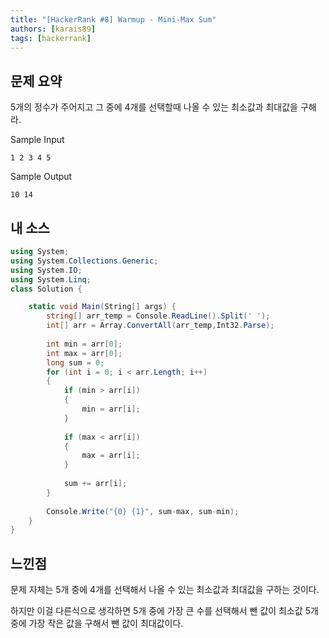 ```yaml
---
title: "[HackerRank #8] Warmup - Mini-Max Sum"
authors: [karais89]
tags: [hackerrank]
---
```


## 문제 요약

5개의 정수가 주어지고 그 중에 4개를 선택할때 나올 수 있는 최소값과 최대값을 구해라.

Sample Input
```
1 2 3 4 5
```

Sample Output
```
10 14
```


## 내 소스

```csharp
using System;
using System.Collections.Generic;
using System.IO;
using System.Linq;
class Solution {

    static void Main(String[] args) {
        string[] arr_temp = Console.ReadLine().Split(' ');
        int[] arr = Array.ConvertAll(arr_temp,Int32.Parse);
        
        int min = arr[0];
        int max = arr[0];
        long sum = 0;
        for (int i = 0; i < arr.Length; i++)
        {
            if (min > arr[i])
            {
                min = arr[i];
            }
            
            if (max < arr[i])
            {
                max = arr[i];
            }
            
            sum += arr[i];
        }
        
        Console.Write("{0} {1}", sum-max, sum-min);
    }
}
```

## 느낀점

문제 자체는 5개 중에 4개를 선택해서 나올 수 있는 최소값과 최대값을 구하는 것이다.

하지만 이걸 다른식으로 생각하면 5개 중에 가장 큰 수를 선택해서 뺀 값이 최소값 5개 중에 가장 작은 값을 구해서 뺀 값이 최대값이다.